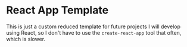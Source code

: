 # React App Template

This is just a custom reduced template for future projects I will develop using React, so I don't have to use the `create-react-app` tool that often, which is slower.